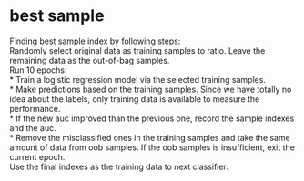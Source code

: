 # best sample
Finding best sample index by following steps:<br />
    Randomly select original data as training samples to ratio. Leave the remaining data as the out-of-bag samples.<br />
    Run 10 epochs:<br />
    * Train a logistic regression model via the selected training samples.<br />
    * Make predictions based on the training samples. Since we have totally no idea about the labels, only training data is available to measure the performance.<br />
    * If the new auc improved than the previous one, record the sample indexes and the auc.<br />
    * Remove the misclassified ones in the training samples and take the same amount of data from oob samples. If the oob samples is insufficient, exit the current epoch.<br />
    Use the final indexes as the training data to next classifier.<br />
